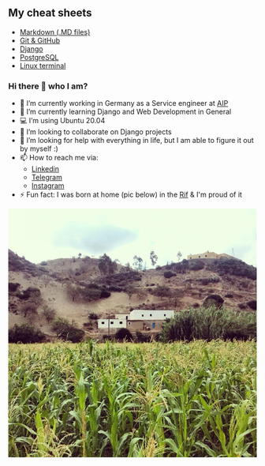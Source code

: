 ## My cheat sheets

* [Markdown (.MD files)](my_cheat_sheets/markdown/README.md)
* [Git & GitHub](my_cheat_sheets/git/README.md)
* [Django](my_cheat_sheets/django/README.md)
* [PostgreSQL](my_cheat_sheets/postgresql/README.md)
* [Linux terminal](my_cheat_sheets/linux/README.md)






### Hi there 👋 who I am?

- 🔭 I’m currently working in Germany as a Service engineer at [AIP][AIPLink]
- 🌱 I’m currently learning Django and Web Development in General
- :computer: I’m using Ubuntu 20.04 
- 👯 I’m looking to collaborate on Django projects
- 🤔 I’m looking for help with everything in life, but I am able to figure it out by myself :)
- 📫 How to reach me via:
  - [Linkedin][myLinkedinPage]
  - [Telegram][myTelegramPage]
  - [Instagram][myInstagramPage]
- ⚡ Fun fact: I was born at home (pic below) in the [Rif][Riflink] & I'm proud of it
<img src="images/birthlocation.jpg">



<!-- links used in this file -->
[AIPLink]:https://www.aip-automotive.de/en/
[Riflink]:https://en.wikipedia.org/wiki/Rif
[myLinkedinPage]:https://www.linkedin.com/in/ramiboutas/
[myTelegramPage]:https://t.me/ramiboutas
[myInstagramPage]:https://www.instagram.com/ramiboutas/
